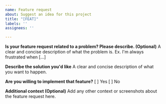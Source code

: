 ```yaml
---
name: Feature request
about: Suggest an idea for this project
title: "[FEAT]"
labels: ''
assignees: ''

---
```


**Is your feature request related to a problem? Please describe. (Optional)**
A clear and concise description of what the problem is. Ex. I'm always frustrated when [...]

**Describe the solution you'd like**
A clear and concise description of what you want to happen.

**Are you willing to implement that feature?**
[ ] Yes
[ ] No

**Additional context (Optional)**
Add any other context or screenshots about the feature request here.
